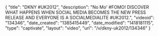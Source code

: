 {
    "title": "DKNY #UK2012",
    "description": "No Mo' #FOMO! DISCOVER WHAT HAPPENS WHEN SOCIAL MEDIA BECOMES THE NEW PRESS RELEASE AND EVERYONE IS A SOCIALMEDIALITE #UK2012.",
    "videoid": "134346",
    "date_created": "1385415449",
    "date_modified": "1418181115",
    "type": "captivate",
    "layout": "video",
    "url": "\/v\/dkny-uk2012\/134346"
}